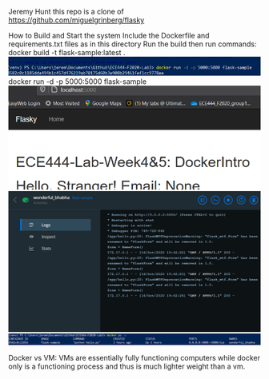 Jeremy Hunt
this repo is a clone of
https://github.com/miguelgrinberg/flasky

How to Build and Start the system
Include the Dockerfile and requirements.txt files as in this directory
Run the build then run commands:
docker build -t flask-sample:latest .
![Image 1](https://github.com/jhunt3/ECE444-F2020-Lab3/blob/lab4_Microservice_Experiment/ss1.PNG)
docker run -d -p 5000:5000 flask-sample
![Image 2](https://github.com/jhunt3/ECE444-F2020-Lab3/blob/lab4_Microservice_Experiment/ss2.PNG)
![Image 3](https://github.com/jhunt3/ECE444-F2020-Lab3/blob/lab4_Microservice_Experiment/ss3.PNG)
![Image 4](https://github.com/jhunt3/ECE444-F2020-Lab3/blob/lab4_Microservice_Experiment/ss4.PNG)

Docker vs VM:
VMs are essentially fully functioning computers while docker only is a functioning process and thus is much lighter weight than a vm.

